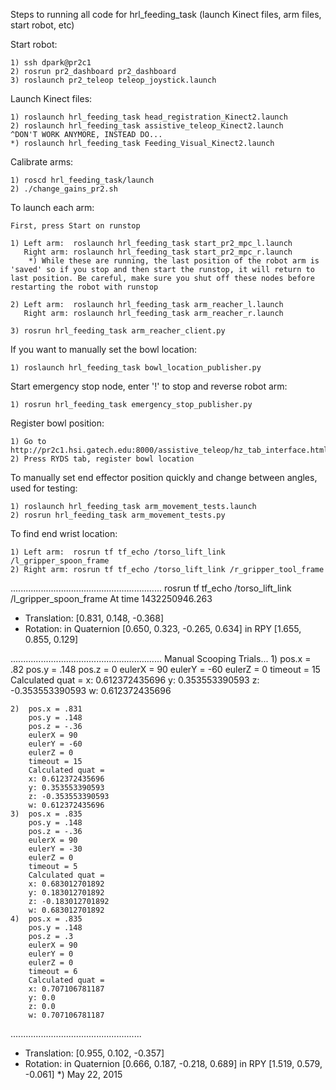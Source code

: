 Steps to running all code for hrl_feeding_task (launch Kinect files, arm files, start robot, etc)

Start robot:

	1) ssh dpark@pr2c1
	2) rosrun pr2_dashboard pr2_dashboard 
	3) roslaunch pr2_teleop teleop_joystick.launch

Launch Kinect files:

	1) roslaunch hrl_feeding_task head_registration_Kinect2.launch
	2) roslaunch hrl_feeding_task assistive_teleop_Kinect2.launch
	^DON'T WORK ANYMORE, INSTEAD DO...
	*) roslaunch hrl_feeding_task Feeding_Visual_Kinect2.launch

Calibrate arms:

	1) roscd hrl_feeding_task/launch
	2) ./change_gains_pr2.sh

To launch each arm:

	First, press Start on runstop

	1) Left arm:  roslaunch hrl_feeding_task start_pr2_mpc_l.launch
   	   Right arm: roslaunch hrl_feeding_task start_pr2_mpc_r.launch
		*) While these are running, the last position of the robot arm is 'saved' so if you stop and then start the runstop, it will return to last position. Be careful, make sure you shut off these nodes before restarting the robot with runstop
		
	2) Left arm:  roslaunch hrl_feeding_task arm_reacher_l.launch
   	   Right arm: roslaunch hrl_feeding_task arm_reacher_r.launch
   	   
	3) rosrun hrl_feeding_task arm_reacher_client.py

If you want to manually set the bowl location:

	1) roslaunch hrl_feeding_task bowl_location_publisher.py
	
Start emergency stop node, enter '!' to stop and reverse robot arm:

	1) rosrun hrl_feeding_task emergency_stop_publisher.py

Register bowl position:

	1) Go to http://pr2c1.hsi.gatech.edu:8000/assistive_teleop/hz_tab_interface.html
	2) Press RYDS tab, register bowl location

To manually set end effector position quickly and change between angles, used for testing:

	1) roslaunch hrl_feeding_task arm_movement_tests.launch
	2) rosrun hrl_feeding_task arm_movement_tests.py

To find end wrist location:

	1) Left arm:  rosrun tf tf_echo /torso_lift_link /l_gripper_spoon_frame
	2) Right arm: rosrun tf tf_echo /torso_lift_link /r_gripper_tool_frame


............................................................
rosrun tf tf_echo /torso_lift_link /l_gripper_spoon_frame
At time 1432250946.263
- Translation: [0.831, 0.148, -0.368]
- Rotation: in Quaternion [0.650, 0.323, -0.265, 0.634]
            in RPY [1.655, 0.855, 0.129]

............................................................
Manual Scooping Trials...
	1) 	pos.x = .82
		pos.y = .148
		pos.z = 0
		eulerX = 90
		eulerY = -60
		eulerZ = 0
		timeout = 15
		Calculated quat =
		x: 0.612372435696
		y: 0.353553390593
		z: -0.353553390593
		w: 0.612372435696

	2)	pos.x = .831
		pos.y = .148
		pos.z = -.36
		eulerX = 90
		eulerY = -60
		eulerZ = 0
		timeout = 15
		Calculated quat =
		x: 0.612372435696
		y: 0.353553390593
		z: -0.353553390593
		w: 0.612372435696
	3)	pos.x = .835
		pos.y = .148
		pos.z = -.36
		eulerX = 90
		eulerY = -30
		eulerZ = 0
		timeout = 5
		Calculated quat =
		x: 0.683012701892
		y: 0.183012701892
		z: -0.183012701892
		w: 0.683012701892
	4)	pos.x = .835
		pos.y = .148
		pos.z = .3
		eulerX = 90
		eulerY = 0
		eulerZ = 0
		timeout = 6
		Calculated quat =
		x: 0.707106781187
		y: 0.0
		z: 0.0
		w: 0.707106781187



....................................................
- Translation: [0.955, 0.102, -0.357]
- Rotation: in Quaternion [0.666, 0.187, -0.218, 0.689]
            in RPY [1.519, 0.579, -0.061]
 *) May 22, 2015


